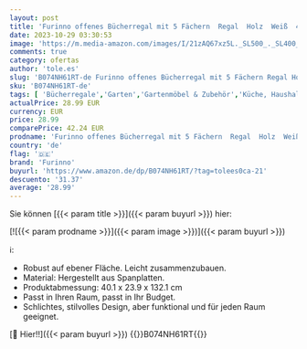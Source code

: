 ```yaml
---
layout: post
title: 'Furinno offenes Bücherregal mit 5 Fächern  Regal  Holz  Weiß  49.5 x 23.98 x 80 cm'
date: 2023-10-29 03:30:53
image: 'https://m.media-amazon.com/images/I/21zAQ67xz5L._SL500_._SL400_.jpg'
comments: true
category: ofertas
author: 'tole.es'
slug: 'B074NH61RT-de Furinno offenes Bücherregal mit 5 Fächern Regal Holz Weiß...'
sku: 'B074NH61RT-de'
tags: [ 'Bücherregale','Garten','Gartenmöbel & Zubehör','Küche, Haushalt & Wohnen','Möbel','Wohnzimmermöbel','furinno','🇩🇪', ]
actualPrice: 28.99 EUR
currency: EUR
price: 28.99
comparePrice: 42.24 EUR
prodname: 'Furinno offenes Bücherregal mit 5 Fächern  Regal  Holz  Weiß  49.5 x 23.98 x 80 cm'
country: 'de'
flag: '🇩🇪'
brand: 'Furinno'
buyurl: 'https://www.amazon.de/dp/B074NH61RT/?tag=tolees0ca-21'
descuento: '31.37'
average: '28.99'
---
```


Sie können [{{< param title >}}]({{< param buyurl >}}) hier:

[![{{< param prodname >}}]({{< param image >}})]({{< param buyurl >}})

ℹ️:

- Robust auf ebener Fläche. Leicht zusammenzubauen.
- Material: Hergestellt aus Spanplatten.
- Produktabmessung: 40.1 x 23.9 x 132.1 cm
- Passt in Ihren Raum, passt in Ihr Budget.
- Schlichtes, stilvolles Design, aber funktional und für jeden Raum geeignet.

[🛒 Hier!!]({{< param buyurl >}})
{{<world>}}B074NH61RT{{</world>}}
